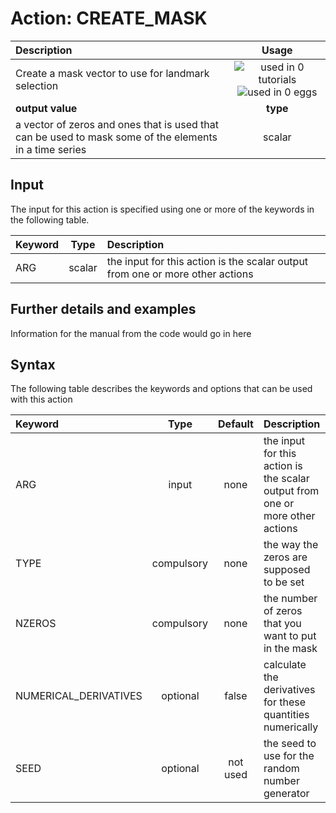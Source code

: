# Action: CREATE_MASK

| Description    | Usage |
|:--------|:--------:|
| Create a mask vector to use for landmark selection | ![used in 0 tutorials](https://img.shields.io/badge/tutorials-0-red.svg)![used in 0 eggs](https://img.shields.io/badge/nest-0-red.svg)|
 | **output value** | **type** |
| a vector of zeros and ones that is used that can be used to mask some of the elements in a time series | scalar |

## Input

The input for this action is specified using one or more of the keywords in the following table.

| Keyword |  Type | Description |
|:--------|:------:|:-----------|
| ARG | scalar | the input for this action is the scalar output from one or more other actions |


## Further details and examples 
Information for the manual from the code would go in here 
## Syntax 
The following table describes the keywords and options that can be used with this action 

| Keyword | Type | Default | Description |
|:-------|:----:|:-------:|:-----------|
| ARG | input | none | the input for this action is the scalar output from one or more other actions |
| TYPE | compulsory | none | the way the zeros are supposed to be set |
| NZEROS | compulsory | none | the number of zeros that you want to put in the mask |
| NUMERICAL_DERIVATIVES | optional | false |  calculate the derivatives for these quantities numerically |
| SEED | optional | not used | the seed to use for the random number generator |
